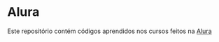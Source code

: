 # Alura

Este repositório contém códigos aprendidos nos cursos feitos na [Alura](https://www.alura.com.br/)
